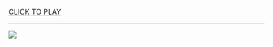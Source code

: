 
<a href="https://premium76.site?title=kevin_games_unblocked&ref=13M">CLICK TO PLAY</a></h3>
<hr>

<a href="https://premium76.site?title=kevin_games_unblocked&ref=13M"><img src="https://clearcache.store/games.png"></a>


